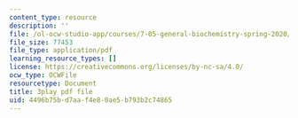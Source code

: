 ```yaml
---
content_type: resource
description: ''
file: /ol-ocw-studio-app/courses/7-05-general-biochemistry-spring-2020/4496b75bd7aaf4e80ae5b793b2c74865_Ed0Wg-5YYCk.pdf
file_size: 77453
file_type: application/pdf
learning_resource_types: []
license: https://creativecommons.org/licenses/by-nc-sa/4.0/
ocw_type: OCWFile
resourcetype: Document
title: 3play pdf file
uid: 4496b75b-d7aa-f4e8-0ae5-b793b2c74865
---
```

